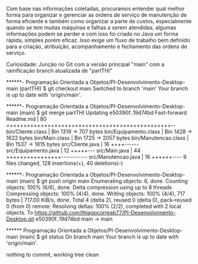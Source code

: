 Com base nas informações coletadas, procuramos entender qual melhor forma para organizar e gerenciar as ordens de serviço de manutenção de forma eficiente e também como organizar a parte de custos, especialmente quando se tem muitas máquinas e falhas a serem atendidas, algumas informações podem se perder e com isso foi criado no Java um forma rápida, simples porém eficaz. Isso exige um fluxo de trabalho bem definido para a criação, atribuição, acompanhamento e fechamento das ordens de serviço.

Curiosidade: Junção no Git com a versão principal "main" com a ramificação branch atualizada de "partTHI"

******- Programação Orientada a Objetos/PI-Desenvolvimento-Desktop-main (partTHI)
$ git checkout main
Switched to branch 'main'
Your branch is up to date with 'origin/main'.

******- Programação Orientada a Objetos/PI-Desenvolvimento-Desktop-main (main)
$ git merge partTHI
Updating e50390f..19d74bd
Fast-forward
 Readme.md             |  80 ++++++++++++++++++++++++++++++++++++++++++++++++--
 bin/Cliente.class     | Bin 1319 -> 707 bytes
 bin/Equipamento.class | Bin 1428 -> 1622 bytes
 bin/Main.class        | Bin 1725 -> 2057 bytes
 bin/Manutencao.class  | Bin 1537 -> 1815 bytes
 src/Cliente.java      |  16 ++++------
 src/Equipamento.java  |  12 +++++---
 src/Main.java         |  44 ++++++++++++++++-----------
 src/Manutencao.java   |  16 ++++++----
 9 files changed, 128 insertions(+), 40 deletions(-)

******- Programação Orientada a Objetos/PI-Desenvolvimento-Desktop-main (main)
$ git push origin main
Enumerating objects: 6, done.
Counting objects: 100% (6/6), done.
Delta compression using up to 8 threads
Compressing objects: 100% (4/4), done.
Writing objects: 100% (4/4), 717 bytes | 717.00 KiB/s, done.
Total 4 (delta 2), reused 0 (delta 0), pack-reused 0 (from 0)
remote: Resolving deltas: 100% (2/2), completed with 2 local objects.
To https://github.com/thiagocorreab77/PI-Desenvolvimento-Desktop.git
   e50390f..19d74bd  main -> main

****** Programação Orientada a Objetos/PI-Desenvolvimento-Desktop-main (main)
$ git status
On branch main
Your branch is up to date with 'origin/main'.

nothing to commit, working tree clean

